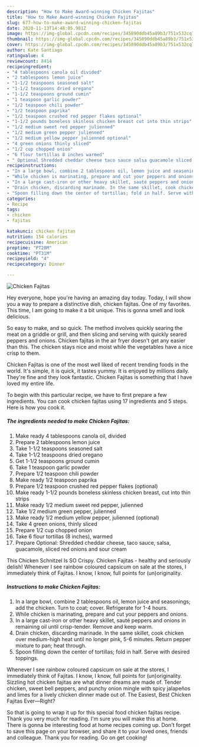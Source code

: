 ```yaml
---
description: "How to Make Award-winning Chicken Fajitas"
title: "How to Make Award-winning Chicken Fajitas"
slug: 677-how-to-make-award-winning-chicken-fajitas
date: 2020-11-13T14:48:05.981Z
image: https://img-global.cpcdn.com/recipes/345890ddb45a89b3/751x532cq70/chicken-fajitas-recipe-main-photo.jpg
thumbnail: https://img-global.cpcdn.com/recipes/345890ddb45a89b3/751x532cq70/chicken-fajitas-recipe-main-photo.jpg
cover: https://img-global.cpcdn.com/recipes/345890ddb45a89b3/751x532cq70/chicken-fajitas-recipe-main-photo.jpg
author: Kate Santiago
ratingvalue: 4
reviewcount: 8414
recipeingredient:
- "4 tablespoons canola oil divided"
- "2 tablespoons lemon juice"
- "1-1/2 teaspoons seasoned salt"
- "1-1/2 teaspoons dried oregano"
- "1-1/2 teaspoons ground cumin"
- "1 teaspoon garlic powder"
- "1/2 teaspoon chili powder"
- "1/2 teaspoon paprika"
- "1/2 teaspoon crushed red pepper flakes optional"
- "1-1/2 pounds boneless skinless chicken breast cut into thin strips"
- "1/2 medium sweet red pepper julienned"
- "1/2 medium green pepper julienned"
- "1/2 medium yellow pepper julienned optional"
- "4 green onions thinly sliced"
- "1/2 cup chopped onion"
- "6 flour tortillas 8 inches warmed"
- " Optional Shredded cheddar cheese taco sauce salsa guacamole sliced red onions and sour cream"
recipeinstructions:
- "In a large bowl, combine 2 tablespoons oil, lemon juice and seasonings; add the chicken. Turn to coat; cover. Refrigerate for 1-4 hours."
- "While chicken is marinating, prepare and cut your peppers and onions."
- "In a large cast-iron or other heavy skillet, sauté peppers and onions in remaining oil until crisp-tender. Remove and keep warm."
- "Drain chicken, discarding marinade. In the same skillet, cook chicken over medium-high heat until no longer pink, 5-6 minutes. Return pepper mixture to pan; heat through."
- "Spoon filling down the center of tortillas; fold in half. Serve with desired toppings."
categories:
- Recipe
tags:
- chicken
- fajitas

katakunci: chicken fajitas 
nutrition: 154 calories
recipecuisine: American
preptime: "PT20M"
cooktime: "PT31M"
recipeyield: "4"
recipecategory: Dinner

---
```



![Chicken Fajitas](https://img-global.cpcdn.com/recipes/345890ddb45a89b3/751x532cq70/chicken-fajitas-recipe-main-photo.jpg)

Hey everyone, hope you're having an amazing day today. Today, I will show you a way to prepare a distinctive dish, chicken fajitas. One of my favorites. This time, I am going to make it a bit unique. This is gonna smell and look delicious.

So easy to make, and so quick. The method involves quickly searing the meat on a griddle or grill, and then slicing and serving with quickly seared peppers and onions. Chicken fajitas in the air fryer doesn&#39;t get any easier than this. The chicken stays nice and moist while the vegetables have a nice crisp to them.

Chicken Fajitas is one of the most well liked of recent trending foods in the world. It's simple, it is quick, it tastes yummy. It is enjoyed by millions daily. They're fine and they look fantastic. Chicken Fajitas is something that I have loved my entire life.


To begin with this particular recipe, we have to first prepare a few ingredients. You can cook chicken fajitas using 17 ingredients and 5 steps. Here is how you cook it.

<!--inarticleads1-->

##### The ingredients needed to make Chicken Fajitas:

1. Make ready 4 tablespoons canola oil, divided
1. Prepare 2 tablespoons lemon juice
1. Take 1-1/2 teaspoons seasoned salt
1. Take 1-1/2 teaspoons dried oregano
1. Get 1-1/2 teaspoons ground cumin
1. Take 1 teaspoon garlic powder
1. Prepare 1/2 teaspoon chili powder
1. Make ready 1/2 teaspoon paprika
1. Prepare 1/2 teaspoon crushed red pepper flakes (optional)
1. Make ready 1-1/2 pounds boneless skinless chicken breast, cut into thin strips
1. Make ready 1/2 medium sweet red pepper, julienned
1. Take 1/2 medium green pepper, julienned
1. Make ready 1/2 medium yellow pepper, julienned (optional)
1. Take 4 green onions, thinly sliced
1. Prepare 1/2 cup chopped onion
1. Take 6 flour tortillas (8 inches), warmed
1. Prepare  Optional: Shredded cheddar cheese, taco sauce, salsa, guacamole, sliced red onions and sour cream


This Chicken Schnitzel Is SO Crispy. Chicken Fajitas - healthy and seriously delish! Whenever I see rainbow coloured capsicum on sale at the stores, I immediately think of Fajitas. I know, I know, full points for (un)originality. 

<!--inarticleads2-->

##### Instructions to make Chicken Fajitas:

1. In a large bowl, combine 2 tablespoons oil, lemon juice and seasonings; add the chicken. Turn to coat; cover. Refrigerate for 1-4 hours.
1. While chicken is marinating, prepare and cut your peppers and onions.
1. In a large cast-iron or other heavy skillet, sauté peppers and onions in remaining oil until crisp-tender. Remove and keep warm.
1. Drain chicken, discarding marinade. In the same skillet, cook chicken over medium-high heat until no longer pink, 5-6 minutes. Return pepper mixture to pan; heat through.
1. Spoon filling down the center of tortillas; fold in half. Serve with desired toppings.


Whenever I see rainbow coloured capsicum on sale at the stores, I immediately think of Fajitas. I know, I know, full points for (un)originality. Sizzling hot chicken fajitas are what dinner dreams are made of. Tender chicken, sweet bell peppers, and punchy onion mingle with spicy jalapeños and limes for a lively chicken dinner made out of. The Easiest, Best Chicken Fajitas Ever—Right? 

So that is going to wrap it up for this special food chicken fajitas recipe. Thank you very much for reading. I'm sure you will make this at home. There is gonna be interesting food at home recipes coming up. Don't forget to save this page on your browser, and share it to your loved ones, friends and colleague. Thank you for reading. Go on get cooking!
